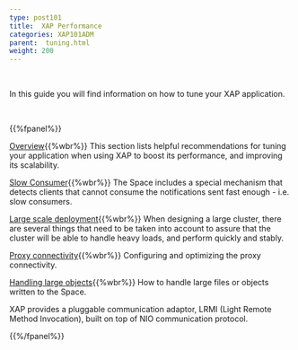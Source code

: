 ```yaml
---
type: post101
title:  XAP Performance
categories: XAP101ADM
parent:  tuning.html
weight: 200
---
```




<br>

In this guide you will find information on how to tune your XAP application.

<br>

{{%fpanel%}}

[Overview](./tuning-gigaspaces-performance.html){{%wbr%}}
This section lists helpful recommendations for tuning your application when using XAP to boost its performance, and improving its scalability.

[Slow Consumer](./slow-consumer.html){{%wbr%}}
The Space includes a special mechanism that detects clients that cannot consume the notifications sent fast enough - i.e. slow consumers.

[Large scale deployment](./tuning-large-scale-deployment.html){{%wbr%}}
When designing a large cluster, there are several things that need to be taken into account to assure that the cluster will be able to handle heavy loads, and perform quickly and stably.

[Proxy connectivity](./tuning-proxy-connectivity.html){{%wbr%}}
Configuring and optimizing the proxy connectivity.

[Handling large objects](./tuning-handling-large-objects.html){{%wbr%}}
How to handle large files or objects written to the Space.

XAP provides a pluggable communication adaptor, LRMI (Light Remote Method Invocation), built on top of NIO communication protocol.

{{%/fpanel%}}



